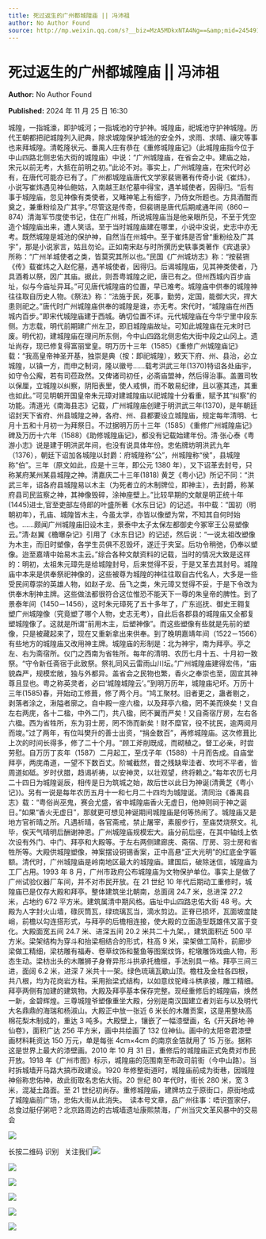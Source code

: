 ```yaml
---
title: 死过返生的广州都城隍庙 || 冯沛祖
author: No Author Found
source: http://mp.weixin.qq.com/s?__biz=MzA5MDkxNTA4Ng==&amp;mid=2454916238&amp;idx=1&amp;sn=c2db21500f29debf2596328835339139&amp;chksm=87a3c4efb0d44df94b3690dbf9a14ecc367a3963c5797d8fb7dc3611af0989a2d2fa7f365b28#rd
---
```


# 死过返生的广州都城隍庙 || 冯沛祖

**Author:** No Author Found

**Published:** 2024 年 11 月 25 日 16:30

城隍，一指城濠，即护城河；一指城池的守护神。城隍庙，祀城池守护神城隍。历代王朝都把祀城隍列入祀典，除求城隍保护城池的安全外，求雨、求晴、禳灾等事也来拜城隍。清乾隆状元、番禺人庄有恭在《重修城隍庙记》（此城隍庙指今位于中山四路北侧忠佑大街的城隍庙）中说：“广州城隍庙，在省会之中。建庙之始，宋元以前无考，大抵在前明之初。”此论不对。事实上，广州城隍庙，在宋代时必有，在唐代可能亦已有了。广州都城隍庙唐代文学家裴铏著有传奇小说《崔炜》，小说写崔炜遇见神仙鲍姑，入南越王赵佗墓中得宝，遇羊城使者，因得归。“后有事于城隍庙，忽见神像有类使者，又睹神笔上有细字，乃侍女所题也。方具酒酣而奠之，兼重粉绘及广其宇。”尽管这是传奇，但裴铏是唐代后期咸通年间（860－874）清海军节度使书记，住在广州城，所说城隍庙当是他亲眼所见，不至于凭空造个城隍庙出来，遭人笑话。至于当时城隍庙建在哪里，小说中没说，史志中亦无考。既然城隍是城池的保护神，自然当在州城中。至于崔炜是否曾“重粉绘及广其宇”，那是小说家言，姑且勿论。正如南宋赵与时所撰历史轶事类著作《宾退录》所称：“广州羊城使者之类，皆莫究其所以也。”民国《广州城坊志》称：“按裴铏《传》载崔炜之入赵佗墓，遇羊城使者，因得归。后谒城隍庙，见其神类使者，乃具酒肴以祭，因广其庙。据此，则吾粤城隍之祀，唐已有之。但州西城内百步庙址，似与今庙址异耳。”可见唐代城隍庙的位置，早已难考。城隍庙中供奉的城隍神往往取自历史人物。《祭法》称：“法施于民，死事，勤劳，定国，能御大灾，捍大患则祀之。”唐代时广州城隍庙供奉的城隍是谁，亦无考。宋代时，“城隍庙在州西城内百步。”即宋代城隍庙建于西城。确切位置不详。元代城隍庙在今华宁里中段东侧。方志载，明代前期建广州左卫，即旧城隍庙故址。可知此城隍庙在元末时已废。明代初，建城隍庙在理问所东侧，今中山四路北侧忠佑大街中段之山冈上。遗址尚存，现已修复得富丽堂皇。明万历十三年（1585）《重修广州城隍庙记》载：“我高皇帝神圣开基，独崇是典（按：即祀城隍），敕天下府、州、县治，必立城隍，以镇一方，而申之制词，隆以徽号……载考洪武三年(1370)特诏各处庙宇，如守令公廨，若有司莅政然。又俾诸司初任，必斋庙盟神，然后得治事。盖置司牧以保厘，立城隍以纠察，阴阳表里，使人戒惧，而不敢易纪律，且以塞其违，其重也如此。”可见明朝开国皇帝朱元璋对建城隍庙以祀城隍十分看重，赋予其“纠察”的功能。清道光《南海县志》记载，广州城隍庙创建于明洪武三年(1370)，是年朝廷诏封天下省府、州县城隍之神，各府、州、县都要设立城隍庙，规定每年清明、七月十五和十月初一为拜祭日。不过据明万历十三年（1585）《重修广州城隍庙记》碑及万历十六年（1588）《助修城隍庙记》，都没有记载始建年份。清·张心泰《粤游小志》说是建于明洪武年间，也没有说具体年份。忠佑牌坊明洪武九年（1376），朝廷下诏加各城隍以封爵：府城隍称“公”，州城隍称“侯”，县城隍称“伯”。三年（原文如此，应是十三年，即公元 1380 年），又下诏革去封号，只称某府某州某县城隍之神。清嘉庆二十三年(1818) 黄芝《粤小记》所记不同：“洪武三年，诏各府县城隍易以木主（为死者立的木制牌位，即神主），去封爵，称某府县司民监察之神，其神像毁碎，涂神座壁上。”比较早期的文献是明正统十年(1445)进士,官至吏部左侍郎的叶盛所著《水东日记》的记述。书中载：“国初（明朝初年），孔庙、城隍皆木主，今虽太学，亦皆以像塑为常，不知其自何时始也。……颇闻广州城隍庙旧设木主，景泰中太子太保左都御史今冢宰王公易塑像云。”清·赵翼《檐曝杂记》引用了《水东日记》的记述，然后说：“一说太祖改塑像为木主，而旧时塑像，各学生员俱不忍毁坏，遂迁于夹室。后功令稍弛，仍奉以塑像。迨至嘉靖中始易木主云。”综合各种文献资料的记载，当时的情况大致是这样的：明初，太祖朱元璋先是给城隍封号，后来觉得不妥，于是又革去其封号。城隍庙中本来是供奉祭祀神像的，这些被尊为城隍的神往往取自古代名人，大多是一些受民间尊崇的英雄人物，如赵子龙、岳飞之类，朱元璋又觉得不妥，于是下令改为供奉木制神主牌。这些做法都很符合这位惟恐不能天下一尊的朱皇帝的脾性。到了景泰年间（1450－1456），这时朱元璋死了五十多年了，广东巡抚、御史王翱复塑广州城隍像（究竟塑了哪个人物，史志无考），自此后各郡县的城隍庙又全都复塑城隍像了。这就是所谓“前用木主，后塑神像”。而这些塑像有些就是先前的塑像，只是被藏起来了，现在又重新拿出来供奉。到了晚明嘉靖年间（1522－1566）有些地方的城隍庙又改用神主牌。城隍庙的形制是：北为神宇，南为拜亭。亭之左、右为斋宿所。仪门之西南为省牲所。每年的清明、农历七月十五、十月初一致祭。“守令新任斋宿于此致祭。祭礼同风云雷雨山川坛。”广州城隍庙建得宏伟，“庙貌森严，规模宏敞，独与外都异。盖省会之民物也繁，香火之奉崇也至，固宜其神尊且显也。粤之称英灵者，必曰‘城隍城隍云’。”到明万历年，城隍庙圮坏。万历十三年(1585)春，开始动工修葺，修了两个月。“鸠工聚材。旧者更之，蛊者剔之，剥落者涂之，湫隘者廓之。自中殿一座六楹，以及拜亭六楹，罔不美而焕矣！又自左右两庑，各十二楹，中外二门，共八楹，罔不翼而严矣！又自斋宿厅房，左右各六楹。西为省牲所，东为羽士房，罔不饰而新矣！财不糜官，役不扰民，逾两阅月而竣。”过了两年，有位叫樊升的善士出资，“捐金数百”，再修城隍庙。这次修葺比上次的时间长得多，修了二十个月。“顾工斧削既成，而砌植之。督工必亲，时尝劳慰。自万历丁亥年（1587）二月起工，至戊子年（1588）十月而告成。自庙堂拜亭，两庑甬道，一望不下数百丈。阶墄截然，昔之残缺卑洼者、坎坷不平者，皆周道如砥。岁时伏腊，趋谒祈祷，以安神灵，以壮观望，终将赖之。”每年农历七月二十四日为城隍诞辰，相传是日为筑城之始，故后世以此日为神诞(清黄芝《粤小记》)。另有一说是每年农历五月十一和七月二十四均为城隍诞。清同治《番禺县志》载：“粤俗尚巫鬼，赛会尤盛，省中城隍庙香火无虚日，他神则祠于神之诞日。”如果“香火无虚日”，那就更可想见神诞期间城隍庙是何等热闹了。城隍庙又是地方官祈晴之所。凡遇祈晴，各官斋戒，禁止屠宰，素服步行，至庙焚烧祭文。礼毕，俟天气晴明后酬谢神恩。广州城隍庙规模宏大。庙分前后座，在其中轴线上依次设有外门、中门、拜亭和大殿等。于左右两侧建廊庑、斋宿、厅房、羽士房和省牲所等。大殿供城隍塑像，神案摆设铜锡香案，正中高悬“正大光明”的红底金字匾额。清代时，广州城隍庙是岭南地区最大的城隍庙。建国后，破除迷信，城隍庙为工厂占用。1993 年 8 月，广州市政府公布城隍庙为文物保护单位。事实上是做了广州试验仪器厂车间，并不对市民开放。在 21 世纪 10 年代后期动工重修时，城隍庙已是仅存大殿和拜亭。整体建筑坐北朝南，总面阔 24.7 米，总进深 27.2 米，占地约 672 平方米。建筑属清中期风格。庙址中山四路忠佑大街 48 号。大殿为人字封火山墙，碌灰筒瓦，绿琉璃瓦当，滴水剪边。正脊已损坏，瓦面坡度陡峭，前檐以勾连搭形式，与拜亭的后檐相连接，使大殿的立面造型既雄伟又富于变化。大殿面宽五间 24.7 米、进深五间 20.2 米共二十九架。，建筑面积近 500 平方米。梁架结构为穿斗和抬梁相结合的形式，柱高 9 米，梁架做工简朴，前廊步梁做工精细，梁枋雕有福寿、卷草纹饰和鳌鱼等图案纹饰，柁墩雕饰戏曲人物，形态生动。梁枋出头的木雕狮子身脊异形斗拱承托檐檩，手法别具一格。拜亭三间三进，面阔 6.2 米，进深 7 米共十一架。绿色琉璃瓦歇山顶。檐柱及金柱各四根，共八根，均为花岗岩方柱。采用抬梁式结构，以如意纹驼峰斗栱承接，雕工精细。拜亭两侧有加建的建筑物。大殿及拜亭基本保存完整。现经重修后的城隍庙，焕然一新，金碧辉煌。三尊城隍爷塑像重坐大殿，分别是南汉国建立者刘岩与以及明代大名鼎鼎的海瑞和杨淑山。大殿正中放一张近 6 米长的木雕贡案，这是用整块高棉花梨木制成的，重达 3 吨多。大殿壁上，镶嵌了一幅漆壁画，名《开天辟地·神仙卷》，面积广达 256 平方米，画中共绘画了 132 位神仙。画中的太阳帝君漆壁画材料耗资达 150 万元，单是每张 4cm×4cm 的南京金箔就用了 15 万张。据称这是世界上最大的漆壁画。2010 年 10 月 31 日，重修后的城隍庙正式免费对市民开放。1918 年《广州市图》标示，城隍庙的范围南至布政司前街（今中山路）。当时拆城墙开马路大搞市政建设。1920 年修整街道时，城隍庙前成为街巷，因城隍神俗称忠佑神，故此街取名忠佑大街。20 世纪 80 年代时，街长 280 米，宽 3 米，混凝土路面。至 21 世纪初尚存。重修城隍庙，建牌坊立于原街口，原街地成了城隍庙前广场，忠佑大街从此消失。  读本号文章，品广州往事：唔识疍家仔，总食过艇仔粥吧？北京路周边的古城墙遗址康熙禁海，广州当灾文革风暴中的交易会

![](https://mmbiz.qpic.cn/mmbiz_jpg/PJWG74pLsMZ1UUryx2duWyquAicuvAzVUVk3CKbJWiae3icOJRJuec55KC2gDkP86qG3MLibaNBiazjLOAX8le9kbiaQ/640?from=appmsg)

长按二维码 识别   关注我们![](https://mmbiz.qpic.cn/mmbiz_jpg/PJWG74pLsMZ1UUryx2duWyquAicuvAzVUTQTElOnmQX3KMqICXEicudiaPoPL7YMGdwVibSbnw1Px0SRRZr9WiaOaLg/640?from=appmsg)

![](https://mmbiz.qpic.cn/mmbiz_jpg/PJWG74pLsMZ1UUryx2duWyquAicuvAzVUmaFmozUPtuAVV3o2Cnjn2HRF2yPwOkKx3kfWmeW02AZgyfgplGShqQ/640?from=appmsg)

![](https://mmbiz.qpic.cn/mmbiz_jpg/PJWG74pLsMZ1UUryx2duWyquAicuvAzVUia1v2B0fHJzwYfrLz1MibcPUmasFictoialxxNsVeicAyFznojTaeUqQia6Q/640?from=appmsg)

![](https://mmbiz.qpic.cn/mmbiz_gif/PJWG74pLsMYf2b50xFTbTsibmjv5gNVOxZegUj8mrKtpuzCpBAYnQw9duHfIcNnUzicicnGUSv4EWPSTRAPvV9g3w/640?wx_fmt=gif&tp=webp&wxfrom=5&wx_lazy=1)

![](https://mmbiz.qpic.cn/mmbiz_gif/fgnkxfGnnkS1Lbic0T0Bgibp0J1vhQJ7rCaUWCiccY1he4tZib7iaUCqhy7pzH0y3u4FVQN7whcwrajK9jicg3BgjF1Q/640?wx_fmt=gif&tp=webp&wxfrom=5&wx_lazy=1)

![](https://mmbiz.qpic.cn/mmbiz_jpg/PJWG74pLsMaozLudXOzRblBbJLge0Cicrs08tBnq19cGoN0iacXkFnwOiaiaricDicxGzQZsSSZJMHYB9G7FUAlqCzvw/640?tp=webp&wxfrom=5&wx_lazy=1&wx_co=1&wx_fmt=other)
